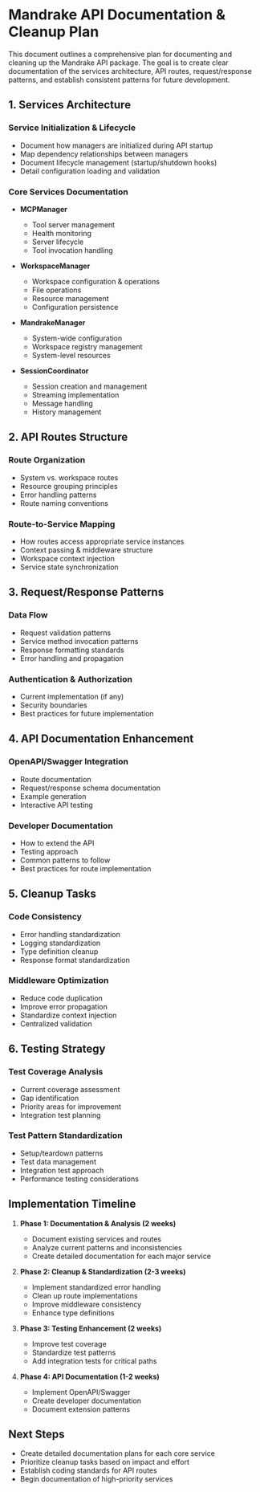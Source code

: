 # Mandrake API Documentation & Cleanup Plan

This document outlines a comprehensive plan for documenting and cleaning up the Mandrake API package. The goal is to create clear documentation of the services architecture, API routes, request/response patterns, and establish consistent patterns for future development.

## 1. Services Architecture

### Service Initialization & Lifecycle

- Document how managers are initialized during API startup
- Map dependency relationships between managers
- Document lifecycle management (startup/shutdown hooks)
- Detail configuration loading and validation

### Core Services Documentation

- **MCPManager**
  - Tool server management
  - Health monitoring
  - Server lifecycle
  - Tool invocation handling

- **WorkspaceManager**
  - Workspace configuration & operations
  - File operations
  - Resource management
  - Configuration persistence

- **MandrakeManager**
  - System-wide configuration
  - Workspace registry management
  - System-level resources

- **SessionCoordinator**
  - Session creation and management
  - Streaming implementation
  - Message handling
  - History management

## 2. API Routes Structure

### Route Organization

- System vs. workspace routes
- Resource grouping principles
- Error handling patterns
- Route naming conventions

### Route-to-Service Mapping

- How routes access appropriate service instances
- Context passing & middleware structure
- Workspace context injection
- Service state synchronization

## 3. Request/Response Patterns

### Data Flow

- Request validation patterns
- Service method invocation patterns
- Response formatting standards
- Error handling and propagation

### Authentication & Authorization
- Current implementation (if any)
- Security boundaries
- Best practices for future implementation

## 4. API Documentation Enhancement

### OpenAPI/Swagger Integration
- Route documentation
- Request/response schema documentation
- Example generation
- Interactive API testing

### Developer Documentation
- How to extend the API
- Testing approach
- Common patterns to follow
- Best practices for route implementation

## 5. Cleanup Tasks

### Code Consistency
- Error handling standardization
- Logging standardization
- Type definition cleanup
- Response format standardization

### Middleware Optimization
- Reduce code duplication
- Improve error propagation
- Standardize context injection
- Centralized validation

## 6. Testing Strategy

### Test Coverage Analysis
- Current coverage assessment
- Gap identification
- Priority areas for improvement
- Integration test planning

### Test Pattern Standardization
- Setup/teardown patterns
- Test data management
- Integration test approach
- Performance testing considerations

## Implementation Timeline

1. **Phase 1: Documentation & Analysis (2 weeks)**
   - Document existing services and routes
   - Analyze current patterns and inconsistencies
   - Create detailed documentation for each major service

2. **Phase 2: Cleanup & Standardization (2-3 weeks)**
   - Implement standardized error handling
   - Clean up route implementations
   - Improve middleware consistency
   - Enhance type definitions

3. **Phase 3: Testing Enhancement (2 weeks)**
   - Improve test coverage
   - Standardize test patterns
   - Add integration tests for critical paths

4. **Phase 4: API Documentation (1-2 weeks)**
   - Implement OpenAPI/Swagger
   - Create developer documentation
   - Document extension patterns

## Next Steps

- Create detailed documentation plans for each core service
- Prioritize cleanup tasks based on impact and effort
- Establish coding standards for API routes
- Begin documentation of high-priority services
